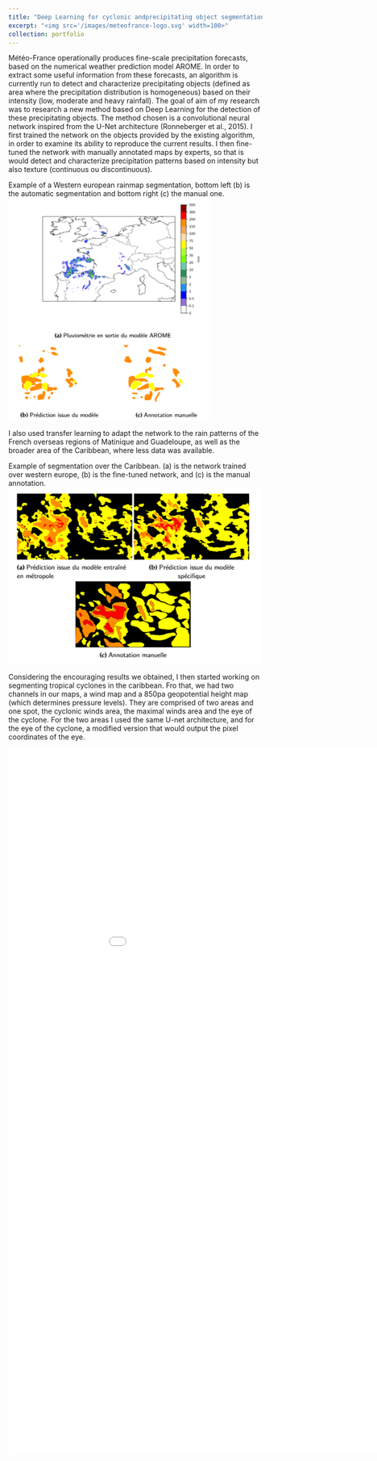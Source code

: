 ```yaml
---
title: "Deep Learning for cyclonic andprecipitating object segmentation - Météo France - 2019"
excerpt: "<img src='/images/meteofrance-logo.svg' width=100>"
collection: portfolio
---
```


Météo-France operationally produces fine-scale precipitation forecasts, based on the numerical weather prediction model AROME. In order to extract some useful information from these forecasts, an algorithm is currently run to detect and characterize precipitating objects (defined as area where the precipitation distribution is homogeneous) based on their intensity (low, moderate and heavy rainfall). 
The goal of aim of my research was to research a new method based on Deep Learning for the detection of these precipitating objects. The method chosen is a convolutional neural network inspired from the U-Net architecture (Ronneberger et al., 2015). I first trained the network on the objects provided by the existing algorithm, in order to examine its ability to reproduce the current results. I then fine-tuned the network with manually annotated maps by experts, so that is would detect and characterize precipitation patterns based on intensity but also texture (continuous ou discontinuous).

Example of a Western european rainmap segmentation, bottom left (b) is the automatic segmentation and bottom right (c) the manual one.
<img src='/images/meteofrance-texture.png' width=400>

I also used transfer learning to adapt the network to the rain patterns of the French overseas regions of Matinique and Guadeloupe, as well as the broader area of the Caribbean, where less data was available.

Example of segmentation over the Caribbean. (a) is the network trained over western europe, (b) is the fine-tuned network, and (c) is the manual annotation.
<img src='/images/meteofrance-intensite-antilles.png' width=500>

Considering the encouraging results we obtained, I then started working on segmenting tropical cyclones in the caribbean. Fro that, we had two channels in our maps, a wind map and a 850pa geopotential height map (which determines pressure levels). They are comprised of two areas and one spot, the cyclonic winds area, the maximal winds area and the eye of the cyclone. For the two areas I used the same U-net architecture, and for the eye of the cyclone, a modified version that would output the pixel coordinates of the eye. 

<embed src="/files/poster_meteo_france.pdf" width="1000px" height="1400px" type='application/pdf'/>
